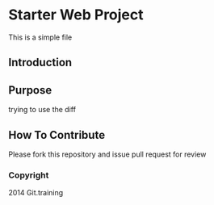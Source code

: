 # Starter Web Project

This is a simple file

## Introduction

## Purpose

trying to use the diff

## How To Contribute

Please fork this repository and issue pull request for review

### Copyright

2014 Git.training